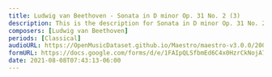 ```yaml
---
title: Ludwig van Beethoven - Sonata in D minor Op. 31 No. 2 (3)
description: This is the description for Sonata in D minor Op. 31 No. 2 by Ludwig van Beethoven
composers: [Ludwig van Beethoven]
periods: [Classical]
audioURL: https://OpenMusicDataset.github.io/Maestro/maestro-v3.0.0/2004/MIDI-Unprocessed_XP_21_R1_2004_02_ORIG_MID--AUDIO_21_R1_2004_03_Track03_wav.midi
formURL: https://docs.google.com/forms/d/e/1FAIpQLSfbmEd6C4x0HzrCkNojA7YrCCT9I91ePjMvcM8284_-VMGjxw/viewform
date: 2021-08-08T07:43:13-06:00
---
```

